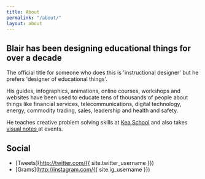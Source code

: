 ```yaml
---
title: About
permalink: "/about/"
layout: about
---
```


## Blair has been designing educational things for over a decade
The official title for someone who does this is 'instructional designer' but he prefers 'designer of educational things'.

His guides, infographics, animations, online courses, workshops and websites have been used to educate tens of thousands of people about things like financial services, telecommunications, digital technology, energy, commodity trading, sales, leadership and health and safety.

He teaches creative problem solving skills at [Kea School](http://keaschool.com) and also takes [visual notes ](/visual-note-taking) at events.

## Social
- [Tweets](http://twitter.com/{{ site.twitter_username }})
- [Grams](http://instagram.com/{{ site.ig_username }})
